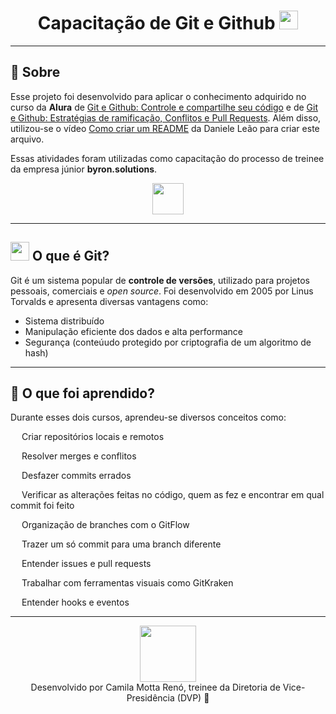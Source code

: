 <h1 align="center">
    Capacitação de Git e Github
    <img src="https://cdn-icons-png.flaticon.com/512/733/733553.png" height=30px>
</h1>

---

## 📃 Sobre

Esse projeto foi desenvolvido para aplicar o conhecimento adquirido no curso da **Alura** de [Git e Github: Controle e compartilhe seu código](https://www.alura.com.br/curso-online-git-github-controle-de-versao) e de [Git e Github: Estratégias de ramificação, Conflitos e Pull Requests](https://www.alura.com.br/curso-online-git-github-branching-conflitos-pull-requests). Além disso, utilizou-se o vídeo [Como criar um README](https://www.youtube.com/watch?v=Gcb60rPbnKA) da Daniele Leão para criar este arquivo.

Essas atividades foram utilizadas como capacitação do processo de treinee da empresa júnior **byron.solutions**. 
<div align="center">
    <img src="https://i.ibb.co/LR9cC9m/Logo-modo-escuro-copiar.png" height=50px>
</div>


---

## <img src="https://ik.imagekit.io/kjun1uxf652/git-image_LG3sWVk6-.jpg?ik-sdk-version=javascript-1.4.3&updatedAt=1644803379407" height=30px> O que é Git? 
Git é um sistema popular de **controle de versões**, utilizado para projetos pessoais, comerciais e *open source*. Foi desenvolvido em 2005 por Linus Torvalds e apresenta diversas vantagens como:

- Sistema distribuído
- Manipulação eficiente dos dados e alta performance
- Segurança (conteúudo protegido por criptografia de um algoritmo de hash)

---

## 📝 O que foi aprendido?
Durante esses dois cursos, aprendeu-se diversos conceitos como:

<img src="https://cdn-icons-png.flaticon.com/512/1828/1828643.png" height=14px> Criar repositórios locais e remotos

<img src="https://cdn-icons-png.flaticon.com/512/1828/1828643.png" height=14px> Resolver merges e conflitos

<img src="https://cdn-icons-png.flaticon.com/512/1828/1828643.png" height=14px> Desfazer commits errados

<img src="https://cdn-icons-png.flaticon.com/512/1828/1828643.png" height=14px> Verificar as alterações feitas no código, quem as fez e encontrar em qual commit foi feito

<img src="https://cdn-icons-png.flaticon.com/512/1828/1828643.png" height=14px> Organização de branches com o GitFlow

<img src="https://cdn-icons-png.flaticon.com/512/1828/1828643.png" height=14px> Trazer um só commit para uma branch diferente

<img src="https://cdn-icons-png.flaticon.com/512/1828/1828643.png" height=14px> Entender issues e pull requests

<img src="https://cdn-icons-png.flaticon.com/512/1828/1828643.png" height=14px> Trabalhar com ferramentas visuais como GitKraken

<img src="https://cdn-icons-png.flaticon.com/512/1828/1828643.png" height=14px> Entender hooks e eventos

---

<div align="center">
    <img src="https://ik.imagekit.io/kjun1uxf652/developer_72zjiNSc6.png?ik-sdk-version=javascript-1.4.3&updatedAt=1644803664147" height=90px>
</div>
<div align="center">
    Desenvolvido por Camila Motta Renó, treinee da Diretoria de Vice-Presidência (DVP) 💜
</div>
